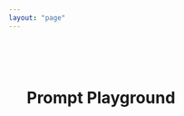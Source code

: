 ```yaml
---
layout: "page"
---
```


<div class="vp-doc" style="padding:48px 32px 0;">

# Prompt Playground

<div style="margin-top:80px;" class="content">
    <PromptPlayground2 />

</div>

</div>
